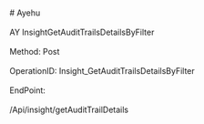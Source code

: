 <br>#     Ayehu</br>
<br>AY InsightGetAuditTrailsDetailsByFilter</br>
<br>Method: Post</br>
<br>OperationID: Insight_GetAuditTrailsDetailsByFilter</br>
<br>EndPoint:</br>
<br>/Api/insight/getAuditTrailDetails</br>
